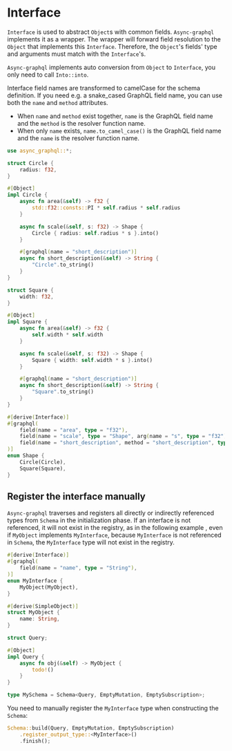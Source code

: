 # Interface

`Interface` is used to abstract `Object`s with common fields.
`Async-graphql` implements it as a wrapper.
The wrapper will forward field resolution to the `Object` that implements this `Interface`.
Therefore, the `Object`'s fields' type and arguments must match with the `Interface`'s.

`Async-graphql` implements auto conversion from `Object` to `Interface`, you only need to call `Into::into`.

Interface field names are transformed to camelCase for the schema definition.
If you need e.g. a snake_cased GraphQL field name, you can use both the `name` and `method` attributes.

- When `name` and `method` exist together, `name` is the GraphQL field name and the `method` is the resolver function name.
- When only `name` exists, `name.to_camel_case()` is the GraphQL field name and the `name` is the resolver function name.

```rust
use async_graphql::*;

struct Circle {
    radius: f32,
}

#[Object]
impl Circle {
    async fn area(&self) -> f32 {
        std::f32::consts::PI * self.radius * self.radius
    }

    async fn scale(&self, s: f32) -> Shape {
        Circle { radius: self.radius * s }.into()
    }

    #[graphql(name = "short_description")]
    async fn short_description(&self) -> String {
        "Circle".to_string()
    }
}

struct Square {
    width: f32,
}

#[Object]
impl Square {
    async fn area(&self) -> f32 {
        self.width * self.width
    }

    async fn scale(&self, s: f32) -> Shape {
        Square { width: self.width * s }.into()
    }

    #[graphql(name = "short_description")]
    async fn short_description(&self) -> String {
        "Square".to_string()
    }
}

#[derive(Interface)]
#[graphql(
    field(name = "area", type = "f32"),
    field(name = "scale", type = "Shape", arg(name = "s", type = "f32")),
    field(name = "short_description", method = "short_description", type = "String")
)]
enum Shape {
    Circle(Circle),
    Square(Square),
}
```

## Register the interface manually

`Async-graphql` traverses and registers all directly or indirectly referenced types from `Schema` in the initialization phase.
If an interface is not referenced, it will not exist in the registry, as in the following example , even if `MyObject` implements `MyInterface`,
because `MyInterface` is not referenced in `Schema`, the `MyInterface` type will not exist in the registry.

```rust
#[derive(Interface)]
#[graphql(
    field(name = "name", type = "String"),
)]
enum MyInterface {
    MyObject(MyObject),
}

#[derive(SimpleObject)]
struct MyObject {
    name: String,
}

struct Query;

#[Object]
impl Query {
    async fn obj(&self) -> MyObject {
        todo!()
    }
}

type MySchema = Schema<Query, EmptyMutation, EmptySubscription>;
```

You need to manually register the `MyInterface` type when constructing the `Schema`:

```rust
Schema::build(Query, EmptyMutation, EmptySubscription)
    .register_output_type::<MyInterface>()
    .finish();
```
